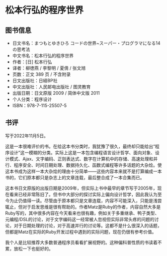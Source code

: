 # 松本行弘的程序世界

## 图书信息

- 日文书名：まつもとゆきひろ コードの世界~スーパー・プログラマになる14の思考法
- 中文书名：松本行弘的程序世界
- 作者：[日] 松本行弘
- 译者：柳徳燕 / 李黎明 / 夏倩 / 张文旭
- 页数：正文 389 页 / 不含附录
- 日文出版社：日経BP社
- 中文出版社：人民邮电出版社 / 图灵教育
- 出版日期：日文原版 2009 / 简体中文版 2011
- 个人分类：程序设计
- ISBN：978-7-115-25507-5

## 书评

写于2022年11月5日。

这是一本很难评价的书。在给这本书分类时，我犹豫了很久，最终却只能给出“程序设计”这一模糊的分类。实际上这是一本包含编程语言设计哲学、面向对象、设计模式、Ajax、文字编码、正则表达式、数字在计算机中的存储、高速处理和并行、程序安全、时间日期处理、数据持久化、函数式编程等许多话题的大杂烩。使这本书成为这样一本大杂烩的理由十分简单——这些内容本来就不是打算编成一本书的，它们原本都只是杂志上的文章连载，最后整合成了一本合集而已。

这本书日文原版的出版日期是2009年，但实际上书中最早的章节写于2005年，现在看来已经非常陈旧了。但书中大部分的探讨实际上偏向设计哲学，因此我认为至今为止仍值得一读。尽管由于原本都只是文章连载，内容不可能深入，只能是浅尝辄止，但对于启发思维是很有帮助的。作者Matz是Ruby的作者，内容自然大多是Ruby写的，其中很多内容在今天看来也很有趣，例如关于多重继承、鸭子类型、元编程/DSL的讨论，对于文字编码这一经常被人忽视但实际非常头疼的问题的讨论，对于日期处理的讨论，对于高速并行的讨论等。这都不是什么很深入的话题，但都是Matz在实际的Ruby开发过程中遇到的实际问题，现在仍很有参考价值。

我个人是比较推荐大多数普通程序员看看扩展视野的。这种偏科普性质的书读着不累，放松一下也挺好的。
